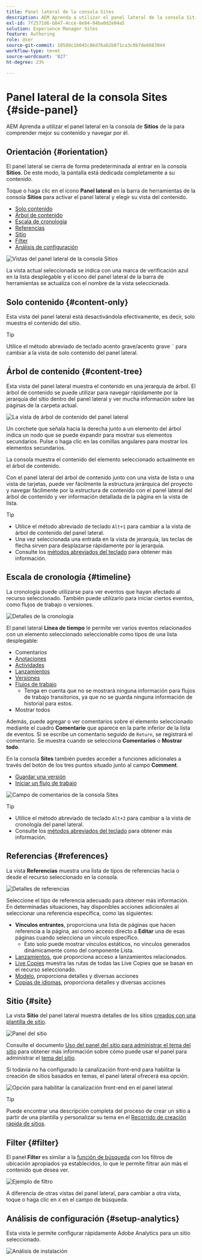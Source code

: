 ```yaml
---
title: Panel lateral de la consola Sites
description: AEM Aprenda a utilizar el panel lateral de la consola Sitios de la para comprender mejor el contenido y navegar por él.
exl-id: 7f2571d6-b847-4cce-8e94-94ba0d2e04a5
solution: Experience Manager Sites
feature: Authoring
role: User
source-git-commit: 10580c1b045c86d76ab2b871ca3c0b7de6683044
workflow-type: tm+mt
source-wordcount: '827'
ht-degree: 23%

---
```


# Panel lateral de la consola Sites {#side-panel}

AEM Aprenda a utilizar el panel lateral en la consola de **Sitios** de la para comprender mejor su contenido y navegar por él.

## Orientación {#orientation}

El panel lateral se cierra de forma predeterminada al entrar en la consola **Sitios**. De este modo, la pantalla está dedicada completamente a su contenido.

Toque o haga clic en el icono **Panel lateral** en la barra de herramientas de la consola **Sitios** para activar el panel lateral y elegir su vista del contenido.

* [Solo contenido](#content-only)
* [Árbol de contenido](#content-tree)
* [Escala de cronología](#timeline)
* [Referencias](#references)
* [Sitio](#site)
* [Filter](#filter)
* [Análisis de configuración](#setup-analytics)

![Vistas del panel lateral de la consola Sitios](assets/sites-console-side-panel-views.png)

La vista actual seleccionada se indica con una marca de verificación azul en la lista desplegable y el icono del panel lateral de la barra de herramientas se actualiza con el nombre de la vista seleccionada.

## Solo contenido {#content-only}

Esta vista del panel lateral está desactivándola efectivamente, es decir, solo muestra el contenido del sitio.

>[!TIP]
>
>Utilice el método abreviado de teclado acento grave/acento grave `´` para cambiar a la vista de solo contenido del panel lateral.

## Árbol de contenido {#content-tree}

Esta vista del panel lateral muestra el contenido en una jerarquía de árbol. El árbol de contenido se puede utilizar para navegar rápidamente por la jerarquía del sitio dentro del panel lateral y ver mucha información sobre las páginas de la carpeta actual.

![La vista de árbol de contenido del panel lateral](assets/console-side-panel-content-tree.png)

Un corchete que señala hacia la derecha junto a un elemento del árbol indica un nodo que se puede expandir para mostrar sus elementos secundarios. Pulse o haga clic en las comillas angulares para mostrar los elementos secundarios.

La consola muestra el contenido del elemento seleccionado actualmente en el árbol de contenido.

Con el panel lateral del árbol de contenido junto con una vista de lista o una vista de tarjetas, puede ver fácilmente la estructura jerárquica del proyecto y navegar fácilmente por la estructura de contenido con el panel lateral del árbol de contenido y ver información detallada de la página en la vista de lista.

>[!TIP]
>
>* Utilice el método abreviado de teclado `Alt+1` para cambiar a la vista de árbol de contenido del panel lateral.
>* Una vez seleccionada una entrada en la vista de jerarquía, las teclas de flecha sirven para desplazarse rápidamente por la jerarquía.
>* Consulte los [métodos abreviados del teclado](/help/sites-cloud/authoring/sites-console/keyboard-shortcuts.md) para obtener más información.

## Escala de cronología {#timeline}

La cronología puede utilizarse para ver eventos que hayan afectado al recurso seleccionado. También puede utilizarlo para iniciar ciertos eventos, como flujos de trabajo o versiones.

![Detalles de la cronología](/help/sites-cloud/authoring/assets/timeline-detail.png)

El panel lateral **Línea de tiempo** le permite ver varios eventos relacionados con un elemento seleccionado seleccionable como tipos de una lista desplegable:

* Comentarios
* [Anotaciones](/help/sites-cloud/authoring/page-editor/annotations.md)
* [Actividades](/help/sites-cloud/authoring/personalization/activities.md)
* [Lanzamientos](/help/sites-cloud/authoring/launches/overview.md)
* [Versiones](/help/sites-cloud/authoring/sites-console/page-versions.md)
* [Flujos de trabajo](/help/sites-cloud/authoring/workflows/overview.md)
   * Tenga en cuenta que no se mostrará ninguna información para flujos de trabajo transitorios, ya que no se guarda ninguna información de historial para estos.<!--With the exception of [transient workflows](/help/sites-developing/workflows.md#transient-workflows) as no history information is saved for these-->
* Mostrar todos

Además, puede agregar o ver comentarios sobre el elemento seleccionado mediante el cuadro **Comentario** que aparece en la parte inferior de la lista de eventos. Si se escribe un comentario seguido de `Return`, se registrará el comentario. Se muestra cuando se selecciona **Comentarios** o **Mostrar todo**.

En la consola **Sites** también puedes acceder a funciones adicionales a través del botón de los tres puntos situado junto al campo **Comment**.

* [Guardar una versión](/help/sites-cloud/authoring/sites-console/page-versions.md)
* [Iniciar un flujo de trabajo](/help/sites-cloud/authoring/workflows/applying.md)

![Campo de comentarios de la consola Sites](assets/sites-console-comment-ellipsis.png)

>[!TIP]
>
>* Utilice el método abreviado de teclado `Alt+2` para cambiar a la vista de cronología del panel lateral.
>* Consulte los [métodos abreviados del teclado](/help/sites-cloud/authoring/sites-console/keyboard-shortcuts.md) para obtener más información.

## Referencias {#references}

La vista **Referencias** muestra una lista de tipos de referencias hacia o desde el recurso seleccionado en la consola.

![Detalles de referencias](assets/console-side-panel-references-detail.png)

Seleccione el tipo de referencia adecuado para obtener más información. En determinadas situaciones, hay disponibles acciones adicionales al seleccionar una referencia específica, como las siguientes:

* **Vínculos entrantes**, proporciona una lista de páginas que hacen referencia a la página, así como acceso directo a **Editar** una de esas páginas cuando selecciona un vínculo específico.
   * Esto solo puede mostrar vínculos estáticos, no vínculos generados dinámicamente como del componente Lista.
* [Lanzamientos](/help/sites-cloud/authoring/launches/overview.md), que proporciona acceso a lanzamientos relacionados.
* [Live Copies](/help/sites-cloud/administering/msm/overview.md) muestra las rutas de todas las Live Copies que se basan en el recurso seleccionado.
* [Modelo](/help/sites-cloud/administering/msm/best-practices.md), proporciona detalles y diversas acciones
* [Copias de idiomas](/help/sites-cloud/administering/translation/managing-projects.md#creating-translation-projects-using-the-references-panel), proporciona detalles y diversas acciones

## Sitio {#site}

La vista **Sitio** del panel lateral muestra detalles de los sitios [creados con una plantilla de sitio](/help/sites-cloud/administering/site-creation/create-site.md).

![Panel del sitio](assets/console-side-panel-site-paenl.png)

Consulte el documento [Uso del panel del sitio para administrar el tema del sitio](/help/sites-cloud/administering/site-creation/site-rail.md) para obtener más información sobre cómo puede usar el panel para administrar el [tema del sitio](/help/sites-cloud/administering/site-creation/site-themes.md).

Si todavía no ha configurado la canalización front-end para habilitar la creación de sitios basados en temas, el panel lateral ofrecerá esa opción.

![Opción para habilitar la canalización front-end en el panel lateral](assets/sites-console-side-panel-site.png)

>[!TIP]
>
>Puede encontrar una descripción completa del proceso de crear un sitio a partir de una plantilla y personalizar su tema en el [Recorrido de creación rápida de sitios](/help/journey-sites/quick-site/overview.md).

## Filter {#filter}

El panel **Filter** es similar a la [función de búsqueda](/help/sites-cloud/authoring/search.md) con los filtros de ubicación apropiados ya establecidos, lo que le permite filtrar aún más el contenido que desea ver.

![Ejemplo de filtro](assets/console-side-panel-filter.png)

A diferencia de otras vistas del panel lateral, para cambiar a otra vista, toque o haga clic en `X` en el campo de búsqueda.

## Análisis de configuración {#setup-analytics}

Esta vista le permite configurar rápidamente Adobe Analytics para un sitio seleccionado.

![Análisis de instalación](assets/sites-console-side-panel-setup-analytics.png)
